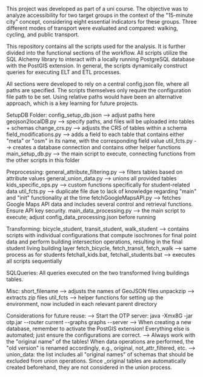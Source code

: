 This project was developed as part of a uni course. The objective was to analyze accessibility for two target groups in the context of the "15-minute city" concept, considering eight essential indicators for these groups. Three different modes of transport were evaluated and compared: walking, cycling, and public transport.

This repository contains all the scripts used for the analysis. It is further divided into the functional sections of the workflow. All scripts utilize the SQL Alchemy library to interact with a locally running PostgreSQL database with the PostGIS extension. In general, the scripts dynamically construct queries for executing ELT and ETL processes.

All sections were developed to rely on a central config.json file, where all paths are specified. The scripts themselves only require the configuration file path to be set. Using relative paths would have been an alternative approach, which is a key learning for future projects.

SetupDB Folder:
config_setup_db.json --> adjust paths here
geojson2localDB.py --> specify paths, and files will be uploaded into tables + schemas
change_crs.py --> adjusts the CRS of tables within a schema
field_modifications.py --> adds a field to each table that contains either "meta" or "osm" in its name, with the corresponding field value
util_fcts.py --> creates a database connection and contains other helper functions
main_setup_db.py --> the main script to execute, connecting functions from the other scripts in this folder

Preprocessing:
general_attribute_filtering.py --> filters tables based on attribute values
general_union_data.py --> unions all provided tables
kids_specific_ops.py --> custom functions specifically for student-related data
util_fcts.py --> duplicate file due to lack of knowledge regarding "main" and "init" functionality at the time
fetchGoogleMapsAPI.py --> fetches Google Maps API data and includes several control and retrieval functions. Ensure API key security.
main_data_processing.py --> the main script to execute; adjust config_data_processing.json before running

Transforming:
bicycle_student, transit_student, walk_student --> contains scripts with individual configurations that compute isochrones for final point data and perform building intersection operations, resulting in the final student living building layer
fetch_bicycle, fetch_transit, fetch_walk --> same process as for students
fetchall_kids.bat, fetchall_students.bat --> executes all scripts sequentially

SQLQueries:
All queries executed on the two transformed living buildings tables.

Misc:
short_filename --> adjusts the names of GeoJSON files
unpackzip --> extracts zip files
util_fcts --> helper functions for setting up the environment, now included in each relevant parent directory

Considerations for future reuse:
--> Start the OTP server: java -Xmx8G -jar otp.jar --router current --graphs graphs --server
--> When creating a new database, remember to activate the PostGIS extension! Everything else is automated; just ensure the configurations are correct.
--> Always work with the "original name" of the tables! When data operations are performed, the "old version" is renamed accordingly, e.g., original, not_attr_filtered, etc.
--> union_data: the list includes all "original names" of schemas that should be excluded from union operations. Since \_original tables are automatically created beforehand, they are not considered in the union process.
